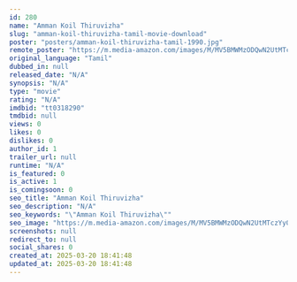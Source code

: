```yaml
---
id: 280
name: "Amman Koil Thiruvizha"
slug: "amman-koil-thiruvizha-tamil-movie-download"
poster: "posters/amman-koil-thiruvizha-tamil-1990.jpg"
remote_poster: "https://m.media-amazon.com/images/M/MV5BMWMzODQwN2UtMTczYy00MDI4LTgxOWItZmNkNGFiMzMxMzZjXkEyXkFqcGdeQXVyMjA4OTI5NDQ@._V1_SX300.jpg"
original_language: "Tamil"
dubbed_in: null
released_date: "N/A"
synopsis: "N/A"
type: "movie"
rating: "N/A"
imdbid: "tt0318290"
tmdbid: null
views: 0
likes: 0
dislikes: 0
author_id: 1
trailer_url: null
runtime: "N/A"
is_featured: 0
is_active: 1
is_comingsoon: 0
seo_title: "Amman Koil Thiruvizha"
seo_description: "N/A"
seo_keywords: "\"Amman Koil Thiruvizha\""
seo_image: "https://m.media-amazon.com/images/M/MV5BMWMzODQwN2UtMTczYy00MDI4LTgxOWItZmNkNGFiMzMxMzZjXkEyXkFqcGdeQXVyMjA4OTI5NDQ@._V1_SX300.jpg"
screenshots: null
redirect_to: null
social_shares: 0
created_at: 2025-03-20 18:41:48
updated_at: 2025-03-20 18:41:48
---
```


